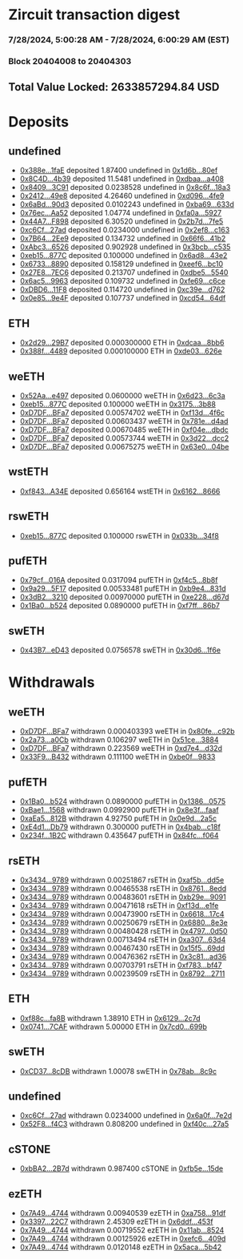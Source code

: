 # Zircuit transaction digest
### 7/28/2024, 5:00:28 AM - 7/28/2024, 6:00:29 AM (EST)
### Block 20404008 to 20404303

## Total Value Locked: 2633857294.84 USD

# Deposits
## undefined
- [0x388e...1faE](https://etherscan.io/address/0x388e4D98a00eFD6442c8887f20E312d856901faE) deposited 1.87400 undefined in [0x1d6b...80ef](https://etherscan.io/tx/0x388e4D98a00eFD6442c8887f20E312d856901faE)
- [0x8C4D...4b39](https://etherscan.io/address/0x8C4D2ddbdbeb7D909ef45283d0f54A09432c4b39) deposited 11.5481 undefined in [0xdbaa...a408](https://etherscan.io/tx/0x8C4D2ddbdbeb7D909ef45283d0f54A09432c4b39)
- [0x8409...3C91](https://etherscan.io/address/0x8409340B63d2f142CC53D1dCBb7Fe2A801a23C91) deposited 0.0238528 undefined in [0x8c6f...18a3](https://etherscan.io/tx/0x8409340B63d2f142CC53D1dCBb7Fe2A801a23C91)
- [0x2412...49e8](https://etherscan.io/address/0x2412859B4C6FE0210C0a724F945c5A2B23CF49e8) deposited 4.26460 undefined in [0xd096...4fe9](https://etherscan.io/tx/0x2412859B4C6FE0210C0a724F945c5A2B23CF49e8)
- [0x6aBd...90d3](https://etherscan.io/address/0x6aBdA5EF9e7998657BC012BaA582BAA0445790d3) deposited 0.0102243 undefined in [0xba69...633d](https://etherscan.io/tx/0x6aBdA5EF9e7998657BC012BaA582BAA0445790d3)
- [0x76ec...Aa52](https://etherscan.io/address/0x76ec8BB79fbe28a471349445D385df554DB9Aa52) deposited 1.04774 undefined in [0xfa0a...5927](https://etherscan.io/tx/0x76ec8BB79fbe28a471349445D385df554DB9Aa52)
- [0x44A7...F898](https://etherscan.io/address/0x44A714589e3DaF76cE5Dc8b6DBa5E040Dbd6F898) deposited 6.30520 undefined in [0x2b7d...7fe5](https://etherscan.io/tx/0x44A714589e3DaF76cE5Dc8b6DBa5E040Dbd6F898)
- [0xc6Cf...27ad](https://etherscan.io/address/0xc6Cf4c4AF79eA9255FB32A244f2b1bCc980927ad) deposited 0.0234000 undefined in [0x2ef8...c163](https://etherscan.io/tx/0xc6Cf4c4AF79eA9255FB32A244f2b1bCc980927ad)
- [0x7B64...2Ee9](https://etherscan.io/address/0x7B6400FEeC3569ed22895ae7c374a019c9092Ee9) deposited 0.134732 undefined in [0x66f6...41b2](https://etherscan.io/tx/0x7B6400FEeC3569ed22895ae7c374a019c9092Ee9)
- [0xAbc3...6526](https://etherscan.io/address/0xAbc39ef8114b679c080BE08A3DEfA452E75D6526) deposited 0.902928 undefined in [0x3bcb...c535](https://etherscan.io/tx/0xAbc39ef8114b679c080BE08A3DEfA452E75D6526)
- [0xeb15...877C](https://etherscan.io/address/0xeb15d1D651DDFE72a4Aa5eC015B4d9f1b054877C) deposited 0.100000 undefined in [0x6ad8...43e2](https://etherscan.io/tx/0xeb15d1D651DDFE72a4Aa5eC015B4d9f1b054877C)
- [0x6733...8890](https://etherscan.io/address/0x673317d45f25b0831E7a68E3F7e4C0DD2C618890) deposited 0.158129 undefined in [0xeef6...bc10](https://etherscan.io/tx/0x673317d45f25b0831E7a68E3F7e4C0DD2C618890)
- [0x27E8...7EC6](https://etherscan.io/address/0x27E8E78cb0C9C874faBe2d5f424206C8A46c7EC6) deposited 0.213707 undefined in [0xdbe5...5540](https://etherscan.io/tx/0x27E8E78cb0C9C874faBe2d5f424206C8A46c7EC6)
- [0x6ac5...9963](https://etherscan.io/address/0x6ac5E8276445ae02A434D4f2477D11579aC09963) deposited 0.109732 undefined in [0xfe69...c6ce](https://etherscan.io/tx/0x6ac5E8276445ae02A434D4f2477D11579aC09963)
- [0xDBD6...11F8](https://etherscan.io/address/0xDBD6D975bAd3fb28E9926B1CFD95e947c08511F8) deposited 0.114720 undefined in [0xc39e...d762](https://etherscan.io/tx/0xDBD6D975bAd3fb28E9926B1CFD95e947c08511F8)
- [0x0e85...9e4F](https://etherscan.io/address/0x0e85fDa9D0071C669Ac392014dcA87C1E7a29e4F) deposited 0.107737 undefined in [0xcd54...64df](https://etherscan.io/tx/0x0e85fDa9D0071C669Ac392014dcA87C1E7a29e4F)
## ETH
- [0x2d29...29B7](https://etherscan.io/address/0x2d29006Cd99458adfC3380340e41a8b1f5b829B7) deposited 0.000300000 ETH in [0xdcaa...8bb6](https://etherscan.io/tx/0x2d29006Cd99458adfC3380340e41a8b1f5b829B7)
- [0x388f...4489](https://etherscan.io/address/0x388f038924B0453ee231df34857BA46eB8ae4489) deposited 0.000100000 ETH in [0xde03...626e](https://etherscan.io/tx/0x388f038924B0453ee231df34857BA46eB8ae4489)
## weETH
- [0x52Aa...e497](https://etherscan.io/address/0x52Aa899454998Be5b000Ad077a46Bbe360F4e497) deposited 0.0600000 weETH in [0x6d23...6c3a](https://etherscan.io/tx/0x52Aa899454998Be5b000Ad077a46Bbe360F4e497)
- [0xeb15...877C](https://etherscan.io/address/0xeb15d1D651DDFE72a4Aa5eC015B4d9f1b054877C) deposited 0.100000 weETH in [0x3175...3b88](https://etherscan.io/tx/0xeb15d1D651DDFE72a4Aa5eC015B4d9f1b054877C)
- [0xD7DF...BFa7](https://etherscan.io/address/0xD7DF7E085214743530afF339aFC420c7c720BFa7) deposited 0.00574702 weETH in [0xf13d...4f6c](https://etherscan.io/tx/0xD7DF7E085214743530afF339aFC420c7c720BFa7)
- [0xD7DF...BFa7](https://etherscan.io/address/0xD7DF7E085214743530afF339aFC420c7c720BFa7) deposited 0.00603437 weETH in [0x781e...d4ad](https://etherscan.io/tx/0xD7DF7E085214743530afF339aFC420c7c720BFa7)
- [0xD7DF...BFa7](https://etherscan.io/address/0xD7DF7E085214743530afF339aFC420c7c720BFa7) deposited 0.00670485 weETH in [0xf04e...dbdc](https://etherscan.io/tx/0xD7DF7E085214743530afF339aFC420c7c720BFa7)
- [0xD7DF...BFa7](https://etherscan.io/address/0xD7DF7E085214743530afF339aFC420c7c720BFa7) deposited 0.00573744 weETH in [0x3d22...dcc2](https://etherscan.io/tx/0xD7DF7E085214743530afF339aFC420c7c720BFa7)
- [0xD7DF...BFa7](https://etherscan.io/address/0xD7DF7E085214743530afF339aFC420c7c720BFa7) deposited 0.00675275 weETH in [0x63e0...04be](https://etherscan.io/tx/0xD7DF7E085214743530afF339aFC420c7c720BFa7)
## wstETH
- [0xf843...A34E](https://etherscan.io/address/0xf843d46CA8b5535df5F4C4E7853E9797226cA34E) deposited 0.656164 wstETH in [0x6162...8666](https://etherscan.io/tx/0xf843d46CA8b5535df5F4C4E7853E9797226cA34E)
## rswETH
- [0xeb15...877C](https://etherscan.io/address/0xeb15d1D651DDFE72a4Aa5eC015B4d9f1b054877C) deposited 0.100000 rswETH in [0x033b...34f8](https://etherscan.io/tx/0xeb15d1D651DDFE72a4Aa5eC015B4d9f1b054877C)
## pufETH
- [0x79cf...016A](https://etherscan.io/address/0x79cfaf90E55DF8d35a0cCb044E8A37D20277016A) deposited 0.0317094 pufETH in [0xf4c5...8b8f](https://etherscan.io/tx/0x79cfaf90E55DF8d35a0cCb044E8A37D20277016A)
- [0x9a29...5F17](https://etherscan.io/address/0x9a299E6F9C966E77587928840Ad53ef0FD9F5F17) deposited 0.00533481 pufETH in [0xb9e4...831d](https://etherscan.io/tx/0x9a299E6F9C966E77587928840Ad53ef0FD9F5F17)
- [0x3dB2...3210](https://etherscan.io/address/0x3dB20aFe8842c1AE621c903E9266D667D8e13210) deposited 0.00970000 pufETH in [0xe228...d67d](https://etherscan.io/tx/0x3dB20aFe8842c1AE621c903E9266D667D8e13210)
- [0x1Ba0...b524](https://etherscan.io/address/0x1Ba0267d41CA51F73c006dF644cabfE70349b524) deposited 0.0890000 pufETH in [0xf7ff...86b7](https://etherscan.io/tx/0x1Ba0267d41CA51F73c006dF644cabfE70349b524)
## swETH
- [0x43B7...eD43](https://etherscan.io/address/0x43B7389DfCb08600C13c25F25Ee18E68f5B9eD43) deposited 0.0756578 swETH in [0x30d6...1f6e](https://etherscan.io/tx/0x43B7389DfCb08600C13c25F25Ee18E68f5B9eD43)
# Withdrawals
## weETH
- [0xD7DF...BFa7](https://etherscan.io/address/0xD7DF7E085214743530afF339aFC420c7c720BFa7) withdrawn 0.000403393 weETH in [0x80fe...c92b](https://etherscan.io/tx/0xD7DF7E085214743530afF339aFC420c7c720BFa7)
- [0x2a73...a0Cb](https://etherscan.io/address/0x2a730C65DEfB63F659C0C977483dD89728E1a0Cb) withdrawn 0.106297 weETH in [0x51ce...3884](https://etherscan.io/tx/0x2a730C65DEfB63F659C0C977483dD89728E1a0Cb)
- [0xD7DF...BFa7](https://etherscan.io/address/0xD7DF7E085214743530afF339aFC420c7c720BFa7) withdrawn 0.223569 weETH in [0xd7e4...d32d](https://etherscan.io/tx/0xD7DF7E085214743530afF339aFC420c7c720BFa7)
- [0x33F9...B432](https://etherscan.io/address/0x33F9fe4BA94839447dA9C3515A3c495417BaB432) withdrawn 0.111100 weETH in [0xbe0f...9833](https://etherscan.io/tx/0x33F9fe4BA94839447dA9C3515A3c495417BaB432)
## pufETH
- [0x1Ba0...b524](https://etherscan.io/address/0x1Ba0267d41CA51F73c006dF644cabfE70349b524) withdrawn 0.0890000 pufETH in [0x1386...0575](https://etherscan.io/tx/0x1Ba0267d41CA51F73c006dF644cabfE70349b524)
- [0xBae1...1568](https://etherscan.io/address/0xBae1F32Ca12aDdb1d5F4c59167f87E7E84C81568) withdrawn 0.0992900 pufETH in [0x8e3f...faaf](https://etherscan.io/tx/0xBae1F32Ca12aDdb1d5F4c59167f87E7E84C81568)
- [0xaEa5...812B](https://etherscan.io/address/0xaEa5a96dF8e3c024025372476498e5E323fe812B) withdrawn 4.92750 pufETH in [0x0e9d...2a5c](https://etherscan.io/tx/0xaEa5a96dF8e3c024025372476498e5E323fe812B)
- [0xE4d1...Db79](https://etherscan.io/address/0xE4d1ee9547391Bd6c790Ad9B500EAEb0E9a6Db79) withdrawn 0.300000 pufETH in [0x4bab...c18f](https://etherscan.io/tx/0xE4d1ee9547391Bd6c790Ad9B500EAEb0E9a6Db79)
- [0x234f...1B2C](https://etherscan.io/address/0x234f6182322Fa50c2dDeeF245f060b9965651B2C) withdrawn 0.435647 pufETH in [0x84fc...f064](https://etherscan.io/tx/0x234f6182322Fa50c2dDeeF245f060b9965651B2C)
## rsETH
- [0x3434...9789](https://etherscan.io/address/0x34349c5569e7B846c3558961552D2202760A9789) withdrawn 0.00251867 rsETH in [0xaf5b...dd5e](https://etherscan.io/tx/0x34349c5569e7B846c3558961552D2202760A9789)
- [0x3434...9789](https://etherscan.io/address/0x34349c5569e7B846c3558961552D2202760A9789) withdrawn 0.00465538 rsETH in [0x8761...8edd](https://etherscan.io/tx/0x34349c5569e7B846c3558961552D2202760A9789)
- [0x3434...9789](https://etherscan.io/address/0x34349c5569e7B846c3558961552D2202760A9789) withdrawn 0.00483601 rsETH in [0xb29e...9091](https://etherscan.io/tx/0x34349c5569e7B846c3558961552D2202760A9789)
- [0x3434...9789](https://etherscan.io/address/0x34349c5569e7B846c3558961552D2202760A9789) withdrawn 0.00471618 rsETH in [0xf13d...e1fe](https://etherscan.io/tx/0x34349c5569e7B846c3558961552D2202760A9789)
- [0x3434...9789](https://etherscan.io/address/0x34349c5569e7B846c3558961552D2202760A9789) withdrawn 0.00473900 rsETH in [0x6618...17c4](https://etherscan.io/tx/0x34349c5569e7B846c3558961552D2202760A9789)
- [0x3434...9789](https://etherscan.io/address/0x34349c5569e7B846c3558961552D2202760A9789) withdrawn 0.00250679 rsETH in [0x6880...8e3e](https://etherscan.io/tx/0x34349c5569e7B846c3558961552D2202760A9789)
- [0x3434...9789](https://etherscan.io/address/0x34349c5569e7B846c3558961552D2202760A9789) withdrawn 0.00480428 rsETH in [0x4797...0d50](https://etherscan.io/tx/0x34349c5569e7B846c3558961552D2202760A9789)
- [0x3434...9789](https://etherscan.io/address/0x34349c5569e7B846c3558961552D2202760A9789) withdrawn 0.00713494 rsETH in [0xa307...63d4](https://etherscan.io/tx/0x34349c5569e7B846c3558961552D2202760A9789)
- [0x3434...9789](https://etherscan.io/address/0x34349c5569e7B846c3558961552D2202760A9789) withdrawn 0.00467430 rsETH in [0x15f5...69dd](https://etherscan.io/tx/0x34349c5569e7B846c3558961552D2202760A9789)
- [0x3434...9789](https://etherscan.io/address/0x34349c5569e7B846c3558961552D2202760A9789) withdrawn 0.00476362 rsETH in [0x3c81...ad36](https://etherscan.io/tx/0x34349c5569e7B846c3558961552D2202760A9789)
- [0x3434...9789](https://etherscan.io/address/0x34349c5569e7B846c3558961552D2202760A9789) withdrawn 0.00703791 rsETH in [0xf783...bf47](https://etherscan.io/tx/0x34349c5569e7B846c3558961552D2202760A9789)
- [0x3434...9789](https://etherscan.io/address/0x34349c5569e7B846c3558961552D2202760A9789) withdrawn 0.00239509 rsETH in [0x8792...2711](https://etherscan.io/tx/0x34349c5569e7B846c3558961552D2202760A9789)
## ETH
- [0xf88c...fa8B](https://etherscan.io/address/0xf88caEc3ab7F4161C348ecDF26EfdC176c83fa8B) withdrawn 1.38910 ETH in [0x6129...2c7d](https://etherscan.io/tx/0xf88caEc3ab7F4161C348ecDF26EfdC176c83fa8B)
- [0x0741...7CAF](https://etherscan.io/address/0x0741106fcc389771a871f437895499394CCE7CAF) withdrawn 5.00000 ETH in [0x7cd0...699b](https://etherscan.io/tx/0x0741106fcc389771a871f437895499394CCE7CAF)
## swETH
- [0xCD37...8cDB](https://etherscan.io/address/0xCD375B2639b2e793B7A990B20eA499dDF0888cDB) withdrawn 1.00078 swETH in [0x78ab...8c9c](https://etherscan.io/tx/0xCD375B2639b2e793B7A990B20eA499dDF0888cDB)
## undefined
- [0xc6Cf...27ad](https://etherscan.io/address/0xc6Cf4c4AF79eA9255FB32A244f2b1bCc980927ad) withdrawn 0.0234000 undefined in [0x6a0f...7e2d](https://etherscan.io/tx/0xc6Cf4c4AF79eA9255FB32A244f2b1bCc980927ad)
- [0x52F8...f4C3](https://etherscan.io/address/0x52F88f2B3Ef01E60680771dd1d3369D9453af4C3) withdrawn 0.808200 undefined in [0xf40c...27a5](https://etherscan.io/tx/0x52F88f2B3Ef01E60680771dd1d3369D9453af4C3)
## cSTONE
- [0xbBA2...2B7d](https://etherscan.io/address/0xbBA2680A0677C4Ea62A344eC657FEDd10f502B7d) withdrawn 0.987400 cSTONE in [0xfb5e...15de](https://etherscan.io/tx/0xbBA2680A0677C4Ea62A344eC657FEDd10f502B7d)
## ezETH
- [0x7A49...4744](https://etherscan.io/address/0x7A493Be5c2ce014cD049Bf178a1ac0Db1B434744) withdrawn 0.00940539 ezETH in [0xa758...91df](https://etherscan.io/tx/0x7A493Be5c2ce014cD049Bf178a1ac0Db1B434744)
- [0x3397...22C7](https://etherscan.io/address/0x33977B04CFb0cc61169535bEe07ca9B9D25222C7) withdrawn 2.45309 ezETH in [0x6ddf...453f](https://etherscan.io/tx/0x33977B04CFb0cc61169535bEe07ca9B9D25222C7)
- [0x7A49...4744](https://etherscan.io/address/0x7A493Be5c2ce014cD049Bf178a1ac0Db1B434744) withdrawn 0.00719552 ezETH in [0x11ab...8524](https://etherscan.io/tx/0x7A493Be5c2ce014cD049Bf178a1ac0Db1B434744)
- [0x7A49...4744](https://etherscan.io/address/0x7A493Be5c2ce014cD049Bf178a1ac0Db1B434744) withdrawn 0.00125926 ezETH in [0xefc6...409d](https://etherscan.io/tx/0x7A493Be5c2ce014cD049Bf178a1ac0Db1B434744)
- [0x7A49...4744](https://etherscan.io/address/0x7A493Be5c2ce014cD049Bf178a1ac0Db1B434744) withdrawn 0.0120148 ezETH in [0x5aca...5b42](https://etherscan.io/tx/0x7A493Be5c2ce014cD049Bf178a1ac0Db1B434744)
